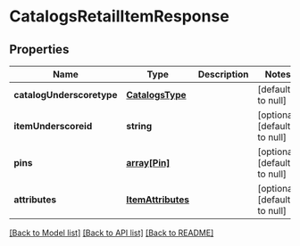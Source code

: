 # CatalogsRetailItemResponse

## Properties
Name | Type | Description | Notes
------------ | ------------- | ------------- | -------------
**catalogUnderscoretype** | [**CatalogsType**](CatalogsType.md) |  | [default to null]
**itemUnderscoreid** | **string** |  | [optional] [default to null]
**pins** | [**array[Pin]**](Pin.md) |  | [optional] [default to null]
**attributes** | [**ItemAttributes**](ItemAttributes.md) |  | [optional] [default to null]

[[Back to Model list]](../README.md#documentation-for-models) [[Back to API list]](../README.md#documentation-for-api-endpoints) [[Back to README]](../README.md)


